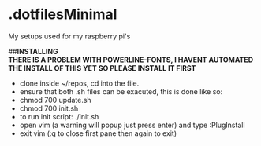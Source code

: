 # .dotfilesMinimal
My setups used for my raspberry pi's  

##__INSTALLING__  
__THERE IS A PROBLEM WITH POWERLINE-FONTS, I HAVENT AUTOMATED THE INSTALL OF THIS YET SO PLEASE INSTALL IT FIRST__  
* clone inside ~/repos, cd into the file. 
* ensure that both .sh files can be exacuted, this is done like so:
* chmod 700 update.sh 
* chmod 700 init.sh 
* to run init script: ./init.sh 
* open vim (a warning will popup just press enter) and type :PlugInstall
* exit vim (:q to close first pane then again to exit)

